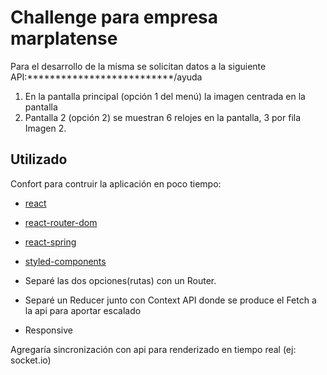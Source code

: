 # Challenge para empresa marplatense


Para el desarrollo de la misma se solicitan datos a la siguiente API:**************************/ayuda
1. En la pantalla principal (opción 1 del menú) la imagen centrada en la pantalla
2. Pantalla 2 (opción 2) se muestran 6 relojes en la pantalla, 3 por fila Imagen 2.

## Utilizado
Confort para contruir la aplicación en poco tiempo:
* [react](https://es.reactjs.org)
* [react-router-dom](https://reactrouter.com/)
* [react-spring](https://www.react-spring.io/)
* [styled-components](https://styled-components.com/)

* Separé las dos opciones(rutas) con un Router.
* Separé un Reducer junto con Context API donde se produce el Fetch a la api para aportar escalado
* Responsive

Agregaría sincronización con api para renderizado en tiempo real (ej: socket.io)


